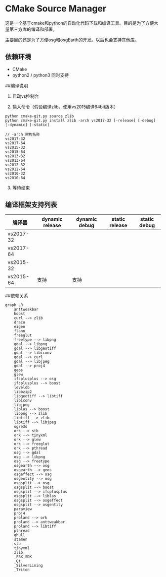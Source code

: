 # CMake Source Manager

这是一个基于cmake和python的自动化代码下载和编译工具。目的是为了方便大量第三方库的编译和部署。

主要目的还是为了方便osg和osgEarth的开发。以后也会支持其他库。



## 依赖环境

* CMake
* python2 / python3 同时支持

##编译说明

1. 启动vs控制台

2. 输入命令（假设编译zlib，使用vs2015编译64bit版本）

```
python cmake-git.py source zlib
python cmake-git.py install zlib -arch vs2017-32 [-release] [-debug] [-dynamic] [-static]

// -arch 架构名称
vs2017-32
vs2017-64
vs2015-32
vs2015-64
vs2013-32
vs2013-64
vs2012-32
vs2012-64
vs2010-32
vs2010-64
```

3. 等待结束

## 编译框架支持列表

| 编译器    | dynamic release | dynamic debug | static release | static debug |
| --------- | ------- | ----- | ------------ | ----------- |
| vs2017-32 |         |       |              |             |
| vs2017-64 |         |       |              |             |
| vs2015-32 |         |       |              |             |
| vs2015-64 | 支持   | 支持 |  |             |


##依赖关系

``` mermaid
graph LR
	anttweakbar
	boost
    curl --> zlib
    draco
    eigen
    flann
    freeglut
    freetype --> libpng
    gdal --> libpng
    gdal --> libgeotiff
    gdal --> libiconv
    gdal --> curl
    gdal --> libjpeg
    gdal --> proj4
    geos
    glew
    ifcplusplus --> osg
    ifcplusplus --> boost
    leveldb
    libbzip2
    libgeotiff --> libtiff
    libiconv
    libjpeg
    liblas --> boost
    libpng --> zlib
    libtiff --> zlib
    libtiff --> libjpeg
    ogre3d
    ork --> stb
    ork --> tinyxml
    ork --> glew
    ork --> freeglut
    ork --> pthread
    osg --> gdal
    osg --> libpng
    osg --> freetype
    osgearth --> osg
    osgearth --> geos
    osgeffect --> osg
    osgentity --> osg
    osgsplit --> osg
    osgsplit --> boost
    osgsplit --> ifcplusplus
    osgsplit --> liblas
    osgsplit --> osgeffect
    osgsplit --> osgentity
    paraview
    proj4
    proland --> ork
    proland --> anttweakbar
    proland --> libtiff
    pthread
    qhull
    stamen
    stb
    tinyxml
    zlib
    _FBX_SDK
    _Qt
    _SilverLining
    _Triton
    
```